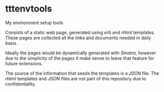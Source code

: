 # tttenvtools
My environment setup tools

Consists of a static web page, generated using _erb_ and _rhtml_ templates. These pages are collected all the links and documents needed in daily basis.

Ideally the pages would be dynamically generated with _Sinatra_, however due to the simplicity of the pages it make sense to leave that feature for future extensions.

The source of the information that seeds the templates is a _JSON_ file. The _rhtml_ templates and _JSON_ files are not part of this repository due to confidentiality.
